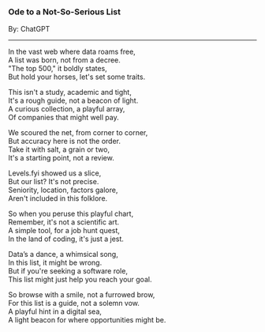 ### **Ode to a Not-So-Serious List**
By: ChatGPT

---

In the vast web where data roams free,  
A list was born, not from a decree.  
"The top 500," it boldly states,  
But hold your horses, let's set some traits.

This isn't a study, academic and tight,  
It's a rough guide, not a beacon of light.  
A curious collection, a playful array,  
Of companies that might well pay.

We scoured the net, from corner to corner,  
But accuracy here is not the order.  
Take it with salt, a grain or two,  
It's a starting point, not a review.

Levels.fyi showed us a slice,  
But our list? It's not precise.  
Seniority, location, factors galore,  
Aren't included in this folklore.

So when you peruse this playful chart,  
Remember, it's not a scientific art.  
A simple tool, for a job hunt quest,  
In the land of coding, it's just a jest.

Data’s a dance, a whimsical song,  
In this list, it might be wrong.  
But if you're seeking a software role,  
This list might just help you reach your goal.

So browse with a smile, not a furrowed brow,  
For this list is a guide, not a solemn vow.  
A playful hint in a digital sea,  
A light beacon for where opportunities might be.
